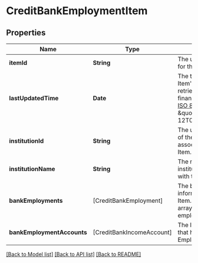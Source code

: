 # CreditBankEmploymentItem

## Properties
Name | Type | Description | Notes
------------ | ------------- | ------------- | -------------
**itemId** | **String** | The unique identifier for the Item. | 
**lastUpdatedTime** | **Date** | The time when this Item&#39;s data was last retrieved from the financial institution, in [ISO 8601](https://wikipedia.org/wiki/ISO_8601) format (e.g. \&quot;2018-04-12T03:32:11Z\&quot;). | 
**institutionId** | **String** | The unique identifier of the institution associated with the Item. | 
**institutionName** | **String** | The name of the institution associated with the Item. | 
**bankEmployments** | [CreditBankEmployment] | The bank employment information for this Item. Each entry in the array is a different employer found. | 
**bankEmploymentAccounts** | [CreditBankIncomeAccount] | The Item&#39;s accounts that have Bank Employment data. | 

[[Back to Model list]](../README.md#documentation-for-models) [[Back to API list]](../README.md#documentation-for-api-endpoints) [[Back to README]](../README.md)


